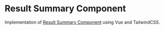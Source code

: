 # Result Summary Component
Implementation of [Result Summary Component](https://www.frontendmentor.io/challenges/results-summary-component-CE_K6s0maV) using Vue and TailwindCSS.